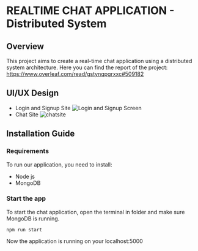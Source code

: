 # REALTIME CHAT APPLICATION - Distributed System

## Overview
This project aims to create a real-time chat application using a distributed system architecture. Here you can find the report of the project: https://www.overleaf.com/read/gstynqpgrxxc#509182

## UI/UX Design
* Login and Signup Site
![Login and Signup Screen](https://github.com/TrinhKhasake/REALTIME_CHAT/assets/93463792/fb2f6c57-8444-460d-906d-6f59660c9d00)
* Chat Site
![chatsite](https://github.com/TrinhKhasake/REALTIME_CHAT/assets/93463792/ac430b01-6e2b-4a55-b3e9-ee140e562264)


## Installation Guide
### Requirements
To run our application, you need to install: 
* Node js
* MongoDB
### Start the app
To start the chat application, open the terminal in folder and make sure MongoDB is running.
```
npm run start
```
Now the application is running on your localhost:5000

